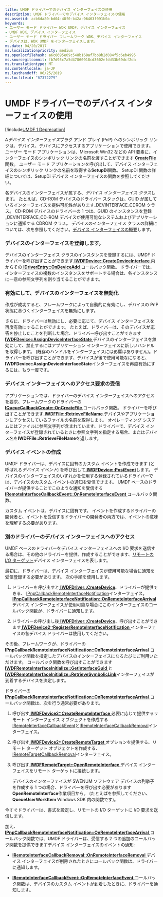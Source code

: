 ```yaml
---
title: UMDF ドライバーでのデバイス インターフェイスの使用
description: UMDF ドライバーでのデバイス インターフェイスの使用
ms.assetid: acb6da80-bd04-48f0-b42a-96463f091b0a
keywords:
- ユーザー モード ドライバー WDK UMDF、デバイス インターフェイス
- UMDF WDK、デバイス インターフェイス
- ユーザー モード ドライバー フレームワーク WDK、デバイス インターフェイス
- デバイスは、WDK UMDF をインターフェイスします。
ms.date: 04/20/2017
ms.localizationpriority: medium
ms.openlocfilehash: a6c8695e09c548b168af7bb8b2d084f5c6eb4995
ms.sourcegitcommit: fb7d95c7a5d47860918cd3602efdd33b69dcf2da
ms.translationtype: MT
ms.contentlocale: ja-JP
ms.lasthandoff: 06/25/2019
ms.locfileid: "67372279"
---
```

# <a name="using-device-interfaces-in-umdf-drivers"></a>UMDF ドライバーでのデバイス インターフェイスの使用


[!include[UMDF 1 Deprecation](../umdf-1-deprecation.md)]

A*デバイス インターフェイス*プラグ アンド プレイ (PnP) へのシンボリック リンクは、デバイス、デバイスにアクセスするアプリケーションで使用できます。 ユーザー モード アプリケーションは、Microsoft Win32 などの API 要素に、インターフェイスのシンボリック リンクの名前を渡すことができます[ **CreateFile** ](https://docs.microsoft.com/windows/desktop/api/fileapi/nf-fileapi-createfilea)関数。 ユーザー モード アプリケーションを呼び出して、デバイス インターフェイスのシンボリック リンクの名前を取得する**SetupDi**関数。 SetupDi 関数の詳細については、SetupDi デバイス インターフェイスの関数を参照してください。

各デバイスのインターフェイスが属する、*デバイス インターフェイス クラス*します。 たとえば、CD-ROM デバイスのドライバー スタックは、GUID が属しているインターフェイスを提供可能性があります\_DEVINTERFACE\_CDROM クラス。 CD-ROM デバイスのドライバーの 1 つは、GUID のインスタンスを登録\_DEVINTERFACE\_CD-ROM デバイスが使用可能なシステムおよびアプリケーションに通知する CDROM クラス。 デバイスのインターフェイス クラスの詳細については、次を参照してください。[デバイス インターフェイスの概要](https://docs.microsoft.com/windows-hardware/drivers/install/overview-of-device-interface-classes)します。

### <a name="registering-a-device-interface"></a>デバイスのインターフェイスを登録します。

デバイスのインターフェイス クラスのインスタンスを登録するには、UMDF ドライバーを呼び出すことができます[ **IWDFDevice::CreateDeviceInterface** ](https://docs.microsoft.com/windows-hardware/drivers/ddi/content/wudfddi/nf-wudfddi-iwdfdevice-createdeviceinterface)内からその[ **IDriverEntry::OnDeviceAdd** ](https://docs.microsoft.com/windows-hardware/drivers/ddi/content/wudfddi/nf-wudfddi-idriverentry-ondeviceadd)コールバック関数。 ドライバーでは、インターフェイスの複数のインスタンスをサポートする場合は、各インスタンスに一意の参照文字列を割り当てることができます。

### <a name="enabling-and-disabling-a-device-interface"></a>有効にして、デバイスのインターフェイスを無効化

作成が成功すると、フレームワークによって自動的に有効にし、デバイスの PnP 状態に基づくインターフェイスを無効にします。

さらに、ドライバーは無効にし、必要に応じて、デバイス インターフェイスを再度有効にすることができます。 たとえば、ドライバーは、そのデバイスが応答を停止したことを判断した場合、ドライバー呼び出すことができます[ **IWDFDevice::AssignDeviceInterfaceState** ](https://docs.microsoft.com/windows-hardware/drivers/ddi/content/wudfddi/nf-wudfddi-iwdfdevice-assigndeviceinterfacestate)デバイスのインターフェイスを無効にして、禁止するにはアプリケーション インターフェイスに新しいハンドルを取得します。 (既存のハンドルをインターフェイスには影響はありません)。ドライバーを呼び出すことができます、デバイスが後で使用可能なになると、 **IWDFDevice::AssignDeviceInterfaceState**インターフェイスを再度有効にするには、もう一度です。

### <a name="receiving-requests-to-access-a-device-interface"></a>デバイス インターフェイスへのアクセス要求の受信

アプリケーションでは、ドライバーのデバイス インターフェイスへのアクセスを要求、フレームワークのドライバーの[ **IQueueCallbackCreate::OnCreateFile** ](https://docs.microsoft.com/windows-hardware/drivers/ddi/content/wudfddi/nf-wudfddi-iqueuecallbackcreate-oncreatefile)コールバック関数。 ドライバーを呼び出すことができます[ **IWDFFile::RetrieveFileName** ](https://docs.microsoft.com/windows-hardware/drivers/ddi/content/wudfddi/nf-wudfddi-iwdffile-retrievefilename)デバイスやアプリケーションにアクセスしているファイルの名前を取得します。 オペレーティング システムにはファイルに参照文字列が含まれています、ドライバーで、デバイス インターフェイスが登録されているときに参照文字列を指定する場合、またはデバイス名を**IWDFFile::RetrieveFileName**を返します。

### <a name="creating-device-events"></a>デバイス イベントの作成

UMDF ドライバーは、デバイスに固有のカスタム イベントを作成できます (と呼ばれる*デバイス イベント*) を呼び出して[ **IWDFDevice::PostEvent**](https://docs.microsoft.com/windows-hardware/drivers/ddi/content/wudfddi/nf-wudfddi-iwdfdevice-postevent)します。 デバイスのインターフェイスのいずれかを使用する登録されているドライバーでは、デバイスのカスタム イベントの通知を受信できます。 UMDF ベースのドライバーが提供することでこのような通知を受信する[ **IRemoteInterfaceCallbackEvent::OnRemoteInterfaceEvent** ](https://docs.microsoft.com/windows-hardware/drivers/ddi/content/wudfddi/nf-wudfddi-iremoteinterfacecallbackevent-onremoteinterfaceevent)コールバック関数。

カスタム イベントは、デバイスに固有です。 イベントを作成するドライバーの開発者と、イベントを受信するドライバーの開発者の両方では、イベントの意味を理解する必要があります。

### <a name="accessing-another-drivers-device-interface"></a>別のドライバーのデバイス インターフェイスへのアクセス

UMDF ベースのドライバーをデバイス インターフェイスへの I/O 要求を送信する場合は、その他のドライバーを提供、作成することができます、[リモートの I/O ターゲット](general-i-o-targets-in-umdf.md)デバイス インターフェイスを表します。

最初に、ドライバーは、デバイス インターフェイスが使用可能な場合に通知を受信登録する必要があります。 次の手順を使用します。

1.  ドライバーを呼び出すと[ **IWDFDriver::CreateDevice**](https://docs.microsoft.com/windows-hardware/drivers/ddi/content/wudfddi/nf-wudfddi-iwdfdriver-createdevice)、ドライバーが提供できる、 [IPnpCallbackRemoteInterfaceNotification](https://docs.microsoft.com/windows-hardware/drivers/ddi/content/wudfddi/nn-wudfddi-ipnpcallbackremoteinterfacenotification)インターフェイス。 [ **IPnpCallbackRemoteInterfaceNotification::OnRemoteInterfaceArrival** ](https://docs.microsoft.com/windows-hardware/drivers/ddi/content/wudfddi/nf-wudfddi-ipnpcallbackremoteinterfacenotification-onremoteinterfacearrival)デバイス インターフェイスが使用可能な場合にこのインターフェイスのコールバック関数が、ドライバーに通知します。

2.  ドライバーの呼び出し後[ **IWDFDriver::CreateDevice**](https://docs.microsoft.com/windows-hardware/drivers/ddi/content/wudfddi/nf-wudfddi-iwdfdriver-createdevice)、呼び出すことができます[ **IWDFDevice2::RegisterRemoteInterfaceNotification** ](https://docs.microsoft.com/windows-hardware/drivers/ddi/content/wudfddi/nf-wudfddi-iwdfdevice2-registerremoteinterfacenotification)インターフェイスの各デバイス ドライバーは使用してください。

その後、フレームワークが、ドライバーの[ **IPnpCallbackRemoteInterfaceNotification::OnRemoteInterfaceArrival** ](https://docs.microsoft.com/windows-hardware/drivers/ddi/content/wudfddi/nf-wudfddi-ipnpcallbackremoteinterfacenotification-onremoteinterfacearrival)コールバック関数を指定したデバイスのインターフェイスになるたびにご利用いただけます。 コールバック関数を呼び出すことができます[ **IWDFRemoteInterfaceInitialize::GetInterfaceGuid** ](https://docs.microsoft.com/windows-hardware/drivers/ddi/content/wudfddi/nf-wudfddi-iwdfremoteinterfaceinitialize-getinterfaceguid)と[ **IWDFRemoteInterfaceInitialize::RetrieveSymbolicLink**](https://docs.microsoft.com/windows-hardware/drivers/ddi/content/wudfddi/nf-wudfddi-iwdfremoteinterfaceinitialize-retrievesymboliclink)インターフェイスが到着するデバイスを決定します。

ドライバーの[ **IPnpCallbackRemoteInterfaceNotification::OnRemoteInterfaceArrival** ](https://docs.microsoft.com/windows-hardware/drivers/ddi/content/wudfddi/nf-wudfddi-ipnpcallbackremoteinterfacenotification-onremoteinterfacearrival)コールバック関数は、次を行う通常必要があります。

1.  呼び出す[ **IWDFDevice2::CreateRemoteInterface** ](https://docs.microsoft.com/windows-hardware/drivers/ddi/content/wudfddi/nf-wudfddi-iwdfdevice2-createremoteinterface)必要に応じて提供するリモート インターフェイス オブジェクトを作成する[IRemoteInterfaceCallbackEvent](https://docs.microsoft.com/windows-hardware/drivers/ddi/content/wudfddi/nn-wudfddi-iremoteinterfacecallbackevent)と[IRemoteInterfaceCallbackRemoval](https://docs.microsoft.com/windows-hardware/drivers/ddi/content/wudfddi/nn-wudfddi-iremoteinterfacecallbackremoval)インターフェイス。

2.  呼び出す[ **IWDFDevice2::CreateRemoteTarget** ](https://docs.microsoft.com/windows-hardware/drivers/ddi/content/wudfddi/nf-wudfddi-iwdfdevice2-createremotetarget)オプションを提供する、リモート ターゲット オブジェクトを作成する、 [IRemoteTargetCallbackRemoval](https://docs.microsoft.com/windows-hardware/drivers/ddi/content/wudfddi/nn-wudfddi-iremotetargetcallbackremoval)インターフェイス。

3.  呼び出す[ **IWDFRemoteTarget::OpenRemoteInterface** ](https://docs.microsoft.com/windows-hardware/drivers/ddi/content/wudfddi/nf-wudfddi-iwdfremotetarget-openremoteinterface)デバイス インターフェイスをリモート ターゲットに接続します。

    デバイスのインターフェイスが SWENUM ソフトウェア デバイスの列挙子を作成する 1 つの場合、ドライバーを呼び出す必要があります**OpenRemoteInterface**作業項目から。 (たとえばを参照してください、 **QueueUserWorkItem** Windows SDK 内の関数です)。

今すぐドライバーは、書式を設定し、リモートの I/O ターゲットに I/O 要求を送信します。

加え、 [ **IPnpCallbackRemoteInterfaceNotification::OnRemoteInterfaceArrival** ](https://docs.microsoft.com/windows-hardware/drivers/ddi/content/wudfddi/nf-wudfddi-ipnpcallbackremoteinterfacenotification-onremoteinterfacearrival)コールバック関数では、UMDF ドライバーは、受信する 2 つの追加のコールバック関数を提供できますデバイス インターフェイスのイベントの通知:

-   [ **IRemoteInterfaceCallbackRemoval::OnRemoteInterfaceRemoval** ](https://docs.microsoft.com/windows-hardware/drivers/ddi/content/wudfddi/nf-wudfddi-iremoteinterfacecallbackremoval-onremoteinterfaceremoval)デバイス インターフェイスが削除されたときにコールバック関数は、ドライバーに通知します。

-   [ **IRemoteInterfaceCallbackEvent::OnRemoteInterfaceEvent** ](https://docs.microsoft.com/windows-hardware/drivers/ddi/content/wudfddi/nf-wudfddi-iremoteinterfacecallbackevent-onremoteinterfaceevent)コールバック関数は、デバイスのカスタム イベントが到着したときに、ドライバーを通知します。

 

 





